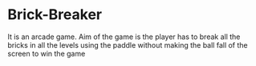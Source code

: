 # Brick-Breaker
It is an arcade game. Aim of the game is the player has to break all the bricks in all the levels using the paddle without making the ball fall of the screen to win the game
